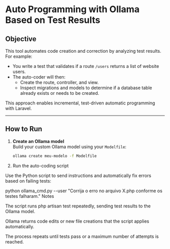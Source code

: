 # Auto Programming with Ollama Based on Test Results

## Objective

This tool automates code creation and correction by analyzing test results. For example:

- You write a test that validates if a route `/users` returns a list of website users.
- The auto-coder will then:
  - Create the route, controller, and view.
  - Inspect migrations and models to determine if a database table already exists or needs to be created.

This approach enables incremental, test-driven automatic programming with Laravel.

---

## How to Run

1. **Create an Ollama model**  
   Build your custom Ollama model using your `Modelfile`:

   ```bash
   ollama create meu-modelo -f Modelfile

2. Run the auto-coding script

Use the Python script to send instructions and automatically fix errors based on failing tests:

python ollama_cmd.py --user "Corrija o erro no arquivo X.php conforme os testes falharam."
Notes

The script runs php artisan test repeatedly, sending test results to the Ollama model.

Ollama returns code edits or new file creations that the script applies automatically.

The process repeats until tests pass or a maximum number of attempts is reached.